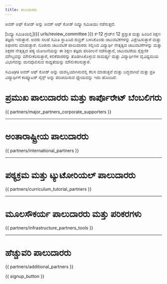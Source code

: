 ```yaml
---
title: ಪಾಲುದಾರರು
---
```


ಅವರ್ ಆಫ್ ಕೋಡ್ ಅನ್ನು ಅವರ್ ಆಫ್‌ ಕೋಡ್ ರಿವ್ಯೂ ಸಮಿತಿಯು ನಡೆಸುತ್ತದೆ.

[ರಿವ್ಯೂ ಸಮಿತಿಯಲ್ಲಿ]({{ urls/review_committee }}) ಕೆ-12 ಗ್ರೇಡ್‌ನ 12 ಪ್ರಸ್ತುತ ಮತ್ತು ಹಿಂದಿನ ಶಿಕ್ಷಣ ತಜ್ಞರು ಇರುತ್ತಾರೆ. ಅವರು ಸಲಹೆ ಸಮಿತಿ ಸ್ಥಾಪಿಸಿದ ರುಬ್ರಿಕ್ ಬಳಸಿಕೊಂಡು ಚಟುವಟಿಕೆಗಳನ್ನು ವಿಶ್ಲೇಷಿಸುತ್ತಾರೆ ಮತ್ತು ಶಿಫಾರಸು ಮಾಡುತ್ತಾರೆ. ನೂರಾರು ಚಟುವಟಿಕೆ ಪಾಲುದಾರರು ಸಲ್ಲಿಸಿದ ವಿದ್ಯಾರ್ಥಿ ನೇತೃತ್ವದ ಚಟುವಟಿಕೆಗಳನ್ನು ಮತ್ತು ಶಿಕ್ಷಕರ ನೇತೃತ್ವದ ಪಠ್ಯ ಯೋಜನೆಯನ್ನು ಈ ಶಿಕ್ಷಣ ತಜ್ಞರು ಪರಿಶೀಲನೆ ನಡೆಸುತ್ತಾರೆ, ಚಟುವಟಿಕೆಯ ಶೈಕ್ಷಣಿಕ ಮೌಲ್ಯವನ್ನು ಮೌಲೀಕರಿಸುತ್ತಾರೆ, ಕಲಿಕೆದಾರರನ್ನು ತೊಡಗಿಸಿಕೊಳ್ಳುವ ಸಾಮರ್ಥ್ಯ ಮತ್ತು ವಿದ್ಯಾರ್ಥಿಗಳ ವೈವಿಧ್ಯಮಯ ವಿಭಾಗವನ್ನು ಮನವೊಲಿಸುವ ಸಾಧ್ಯತೆಯನ್ನು ಮೌಲೀಕರಿಸುತ್ತಾರೆ.

ಸಮಿತಿyu ಅವರ್ ಆಫ್ ಕೋಡ್ ಅನ್ನು ಯಶಸ್ವಿಯಾಗಿಸುವಲ್ಲಿ ಕೆಲಸ ಮಾಡುತ್ತವೆ ಮತ್ತು ಬದ್ಧವಾಗಿವೆ ಮತ್ತು ಪ್ರತಿ ವಿದ್ಯಾರ್ಥಿಗೆ ಕಂಪ್ಯೂಟರ್ ಸೈನ್ಸ್ ಅನ್ನು ಪರಿಚಯಿಸುವ ಧ್ಯೇಯವನ್ನು ಇದು ಹೊಂದಿದೆ.

# ಪ್ರಮುಖ ಪಾಲುದಾರರು ಮತ್ತು ಕಾರ್ಪೊರೇಟ್‌ ಬೆಂಬಲಿಗರು

{{ partners/major_partners_corporate_supporters }}

* * *

# ಅಂತಾರಾಷ್ಟ್ರೀಯ ಪಾಲುದಾರರು

{{ partners/international_partners }}

* * *

# ಪಠ್ಯಕ್ರಮ ಮತ್ತು ಟ್ಯುಟೋರಿಯಲ್ ಪಾಲುದಾರರು

{{ partners/curriculum_tutorial_partners }}

* * *

# ಮೂಲಸೌಕರ್ಯ ಪಾಲುದಾರರು ಮತ್ತು ಪರಿಕರಗಳು

{{ partners/infrastructure_partners_tools }}

* * *

# ಹೆಚ್ಚುವರಿ ಪಾಲುದಾರರು

{{ partners/additional_partners }}

{{ signup_button }}